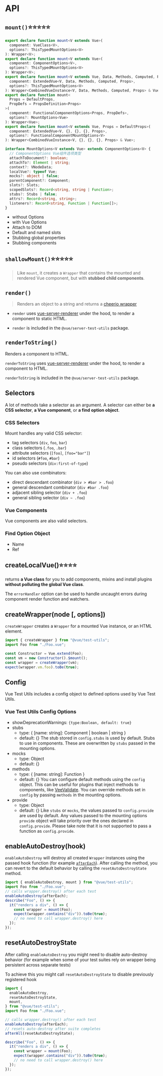 # API

## `mount()`⭐⭐⭐⭐⭐

```ts
export declare function mount<V extends Vue>(
  component: VueClass<V>,
  options?: ThisTypedMountOptions<V>
): Wrapper<V>;
export declare function mount<V extends Vue>(
  component: ComponentOptions<V>,
  options?: ThisTypedMountOptions<V>
): Wrapper<V>;
export declare function mount<V extends Vue, Data, Methods, Computed, Props>(
  component: ExtendedVue<V, Data, Methods, Computed, Props>,
  options?: ThisTypedMountOptions<V>
): Wrapper<CombinedVueInstance<V, Data, Methods, Computed, Props> & Vue>;
export declare function mount<
  Props = DefaultProps,
  PropDefs = PropsDefinition<Props>
>(
  component: FunctionalComponentOptions<Props, PropDefs>,
  options?: MountOptions<Vue>
): Wrapper<Vue>;
export declare function mount<V extends Vue, Props = DefaultProps>(
  component: ExtendedVue<V, {}, {}, {}, Props>,
  options?: FunctionalComponentMountOptions<V>
): Wrapper<CombinedVueInstance<V, {}, {}, {}, Props> & Vue>;

interface MountOptions<V extends Vue> extends ComponentOptions<V> {
  // ComponentOptions Vue组件选项类型
  attachToDocument?: boolean;
  attachTo?: Element | string;
  context?: VNodeData;
  localVue?: typeof Vue;
  mocks?: object | false;
  parentComponent?: Component;
  slots?: Slots;
  scopedSlots?: Record<string, string | Function>;
  stubs?: Stubs | false;
  attrs?: Record<string, string>;
  listeners?: Record<string, Function | Function[]>;
}
```

- without Options
- with Vue Options
- Attach to DOM
- Default and named slots
- Stubbing global properties
- Stubbing components

## `shallowMount()`⭐⭐⭐⭐⭐

> Like `mount`, it creates a `Wrapper` that contains the mounted and rendered Vue component, but with **stubbed child components**.

## `render()`

> Renders an object to a string and returns a [cheerio wrapper](https://github.com/cheeriojs/cheerio)

- `render` uses [vue-server-renderer](https://ssr.vuejs.org/en/basic.html) under the hood, to render a component to static HTML.

- `render` is included in the `@vue/server-test-utils` package.

## `renderToString()`

Renders a component to HTML.

`renderToString` uses [vue-server-renderer](https://ssr.vuejs.org/en/basic.html) under the hood, to render a component to HTML.

`renderToString` is included in the `@vue/server-test-utils` package.

## Selectors

A lot of methods take a selector as an argument. A selector can either be **a CSS selector**, **a Vue component**, or **a find option object**.

### CSS Selectors

Mount handles any valid CSS selector:

- tag selectors (`div`, `foo`, `bar`)
- class selectors (`.foo`, `.bar`)
- attribute selectors (`[foo]`, `[foo="bar"]`)
- id selectors (`#foo`, `#bar`)
- pseudo selectors (`div:first-of-type`)

You can also use combinators:

- direct descendant combinator (`div > #bar > .foo`)
- general descendant combinator (`div #bar .foo`)
- adjacent sibling selector (`div + .foo`)
- general sibling selector (`div ~ .foo`)

### Vue Components

Vue components are also valid selectors.

### Find Option Object

- Name
- Ref

## createLocalVue()⭐⭐⭐⭐

returns **a Vue class** for you to add components, mixins and install plugins **without polluting the global Vue class**.

The `errorHandler` option can be used to handle uncaught errors during component render function and watchers.

## createWrapper(node [, options])

`createWrapper` creates a `Wrapper` for a mounted Vue instance, or an HTML element.

```js
import { createWrapper } from "@vue/test-utils";
import Foo from "./Foo.vue";

const Constructor = Vue.extend(Foo);
const vm = new Constructor().$mount();
const wrapper = createWrapper(vm);
expect(wrapper.vm.foo).toBe(true);
```

## Config

Vue Test Utils includes a config object to defined options used by Vue Test Utils.

### Vue Test Utils Config Options

- showDeprecationWarnings: `{type:Boolean, default: true}`
- stubs
  - type: { [name: string]: Component | boolean | string }
  - default: {}
    The stub stored in `config.stubs` is used by default. Stubs to use in components. These are overwritten by `stubs` passed in the mounting options.
- mocks
  - type: Object
  - default: {}
- methods
  - type: { [name: string]: Function }
  - default: {}
    You can configure default methods using the `config` object. This can be useful for plugins that inject methods to components, like [VeeValidate](https://logaretm.github.io/vee-validate/). You can override methods set in `config` by passing `methods` in the mounting options.
- provide
  - type: Object
  - default: {}
    Like `stubs` or `mocks`, the values passed to `config.provide` are used by default. Any values passed to the mounting options `provide` object will take priority over the ones declared in `config.provide`. Please take note that it is not supported to pass a function as `config.provide`.

## enableAutoDestroy(hook)

`enableAutoDestroy` will destroy all created `Wrapper` instances using the passed hook function (for example [`afterEach`](https://jestjs.io/docs/en/api#aftereachfn-timeout)). After calling the method, you can revert to the default behavior by calling the `resetAutoDestroyState` method.

```js
import { enableAutoDestroy, mount } from "@vue/test-utils";
import Foo from "./Foo.vue";
// calls wrapper.destroy() after each test
enableAutoDestroy(afterEach);
describe("Foo", () => {
  it("renders a div", () => {
    const wrapper = mount(Foo);
    expect(wrapper.contains("div")).toBe(true);
    // no need to call wrapper.destroy() here
  });
});
```

## resetAutoDestroyState

After calling `enableAutoDestroy` you might need to disable auto-destroy behavior (for example when some of your test suites rely on wrapper being persistent across separate tests)

To achieve this you might call `resetAutoDestroyState` to disable previously registered hook

```js
import {
  enableAutoDestroy,
  resetAutoDestroyState,
  mount,
} from "@vue/test-utils";
import Foo from "./Foo.vue";

// calls wrapper.destroy() after each test
enableAutoDestroy(afterEach);
// resets auto-destroy after suite completes
afterAll(resetAutoDestroyState);

describe("Foo", () => {
  it("renders a div", () => {
    const wrapper = mount(Foo);
    expect(wrapper.contains("div")).toBe(true);
    // no need to call wrapper.destroy() here
  });
});
```
